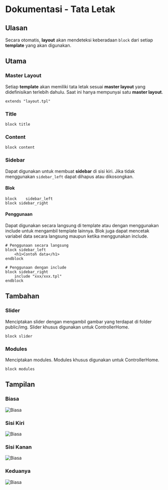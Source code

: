 # Dokumentasi - Tata Letak

## Ulasan

Secara otomatis, **layout** akan mendeteksi keberadaan `block` dari setiap **template** yang akan digunakan.


## Utama

### Master Layout

Setiap **template** akan memiliki tata letak sesuai **master layout** yang didefinisikan terlebih dahulu. Saat ini hanya mempunyai satu **master layout**.

	extends "layout.tpl"

### Title

	block title

### Content

	block content

### Sidebar

Dapat digunakan untuk membuat **sidebar** di sisi kiri. Jika tidak menggunakan `sidebar_left` dapat dihapus atau dikosongkan.

#### Blok

	block	 sidebar_left
	block sidebar_right

#### Penggunaan

Dapat digunakan secara langsung di template atau dengan menggunakan include untuk mengambil template lainnya. Blok juga dapat mencetak variabel data secara langsung maupun ketika menggunakan include.

	# Penggunaan secara langsung
	block sidebar_left
	    <h1>Contoh data</h1>
	endblock
	
	# Penggunaan dengan include
	block sidebar_right
	    include "xxx/xxx.tpl"
	endblock

## Tambahan

### Slider

Menciptakan slider dengan mengambil gambar yang terdapat di folder public/img. Slider khusus digunakan untuk ControllerHome.

	block slider

### Modules

Menciptakan modules. Modules khusus digunakan untuk ControllerHome.

	block modules

## Tampilan

### Biasa
![Biasa](https://dl.dropbox.com/u/83581209/phpindonesia/etc/1.png)

### Sisi Kiri
![Biasa](https://dl.dropbox.com/u/83581209/phpindonesia/etc/2.png)

### Sisi Kanan
![Biasa](https://dl.dropbox.com/u/83581209/phpindonesia/etc/3.png)

### Keduanya
![Biasa](https://dl.dropbox.com/u/83581209/phpindonesia/etc/4.png)